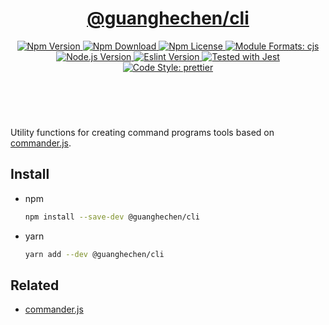 <header>
  <h1 align="center">
    <a href="https://github.com/guanghechen/node-scaffolds/tree/@guanghechen/cli@1.0.7/packages/cli#readme">@guanghechen/cli</a>
  </h1>
  <div align="center">
    <a href="https://www.npmjs.com/package/@guanghechen/cli">
      <img
        alt="Npm Version"
        src="https://img.shields.io/npm/v/@guanghechen/cli.svg"
      />
    </a>
    <a href="https://www.npmjs.com/package/@guanghechen/cli">
      <img
        alt="Npm Download"
        src="https://img.shields.io/npm/dm/@guanghechen/cli.svg"
      />
    </a>
    <a href="https://www.npmjs.com/package/@guanghechen/cli">
      <img
        alt="Npm License"
        src="https://img.shields.io/npm/l/@guanghechen/cli.svg"
      />
    </a>
    <a href="#install">
      <img
        alt="Module Formats: cjs"
        src="https://img.shields.io/badge/module_formats-cjs-green.svg"
      />
    </a>
    <a href="https://github.com/nodejs/node">
      <img
        alt="Node.js Version"
        src="https://img.shields.io/node/v/@guanghechen/cli"
      />
    </a>
    <a href="https://github.com/facebook/jest">
      <img
        alt="Eslint Version"
        src="https://img.shields.io/npm/dependency-version/@guanghechen/cli/peer/jest"
      />
    </a>
    <a href="https://github.com/facebook/jest">
      <img
        alt="Tested with Jest"
        src="https://img.shields.io/badge/tested_with-jest-9c465e.svg"
      />
    </a>
    <a href="https://github.com/prettier/prettier">
      <img
        alt="Code Style: prettier"
        src="https://img.shields.io/badge/code_style-prettier-ff69b4.svg?style=flat-square"
      />
    </a>
  </div>
</header>
<br/>

Utility functions for creating command programs tools based on [commander.js][].

## Install

- npm

  ```bash
  npm install --save-dev @guanghechen/cli
  ```

- yarn

  ```bash
  yarn add --dev @guanghechen/cli
  ```

## Related

- [commander.js][]

[homepage]:
  https://github.com/guanghechen/node-scaffolds/tree/@guanghechen/cli@1.0.7/packages/cli#readme
[commander.js]: https://github.com/tj/commander.js/
